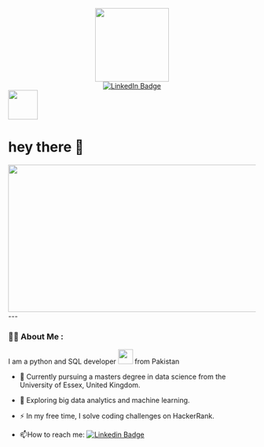 <div id="header" align="center">
  <img src="https://media.giphy.com/media/1CsHxj6Q2iEeH4HhT7/giphy.gif" width="150"/>
</div>
<div id="badges" align="center">
  <a href="https://www.linkedin.com/in/omar-ijaz-922a93181" rel="nofollow noreferrer">
    <img src="https://img.shields.io/badge/LinkedIn-blue?style=for-the-badge&logo=linkedin&logoColor=white" alt="LinkedIn Badge"/>
  </a>
</div>
<img src="https://komarev.com/ghpvc/?username=omar-ijaz&style=flat-square&color=blue" alt="" width="60"/>
<h1>
  hey there 👋
</h1>
<div align="center">
  <img src="https://media.giphy.com/media/dWesBcTLavkZuG35MI/giphy.gif" width="600" height="300"/>
</div>
---

### :man_technologist: About Me :
I am a python and SQL developer <img src="https://media.giphy.com/media/WUlplcMpOCEmTGBtBW/giphy.gif" width="30"> from Pakistan
- :telescope: Currently pursuing a masters degree in data science from the University of Essex, United Kingdom.

- :seedling: Exploring big data analytics and machine learning.

- :zap: In my free time, I solve coding challenges on HackerRank.

- :mailbox:How to reach me: [![Linkedin Badge](https://img.shields.io/badge/-kakbar-blue?style=flat&logo=Linkedin&logoColor=white)](your-linkedin-url)
